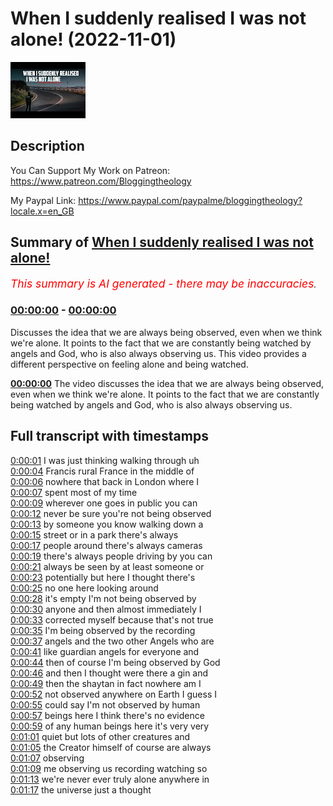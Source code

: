 # When I suddenly realised I was not alone! (2022-11-01)

![alt When I suddenly realised I was not alone!](_z4HtL1jpwk.jpg "When I suddenly realised I was not alone!")

## Description

You Can Support My Work on Patreon:
https://www.patreon.com/Bloggingtheology

My Paypal Link: 
https://www.paypal.com/paypalme/bloggingtheology?locale.x=en_GB

## Summary of [When I suddenly realised I was not alone!](https://www.youtube.com/watch?v=_z4HtL1jpwk)


*<span style="color:red; font-size:125%">This summary is AI generated - there may be inaccuracies</span>. [](/)*

### [00:00:00](https://www.youtube.com/watch?v=_z4HtL1jpwk&t=0) - [00:00:00](https://www.youtube.com/watch?v=_z4HtL1jpwk&t=0)

Discusses the idea that we are always being observed, even when we think we're alone. It points to the fact that we are constantly being watched by angels and God, who is also always observing us. This video provides a different perspective on feeling alone and being watched.

**[00:00:00](https://www.youtube.com/watch?v=_z4HtL1jpwk&t=0)** The video discusses the idea that we are always being observed, even when we think we're alone. It points to the fact that we are constantly being watched by angels and God, who is also always observing us.

## Full transcript with timestamps

[0:00:01](https://youtu.be/_z4HtL1jpwk?t=1) I was just thinking walking through uh  
[0:00:04](https://youtu.be/_z4HtL1jpwk?t=4) Francis rural France in the middle of  
[0:00:06](https://youtu.be/_z4HtL1jpwk?t=6) nowhere that back in London where I  
[0:00:07](https://youtu.be/_z4HtL1jpwk?t=7) spent most of my time  
[0:00:09](https://youtu.be/_z4HtL1jpwk?t=9) wherever one goes in public you can  
[0:00:12](https://youtu.be/_z4HtL1jpwk?t=12) never be sure you're not being observed  
[0:00:13](https://youtu.be/_z4HtL1jpwk?t=13) by someone you know walking down a  
[0:00:15](https://youtu.be/_z4HtL1jpwk?t=15) street or in a park there's always  
[0:00:17](https://youtu.be/_z4HtL1jpwk?t=17) people around there's always cameras  
[0:00:19](https://youtu.be/_z4HtL1jpwk?t=19) there's always people driving by you can  
[0:00:21](https://youtu.be/_z4HtL1jpwk?t=21) always be seen by at least someone or  
[0:00:23](https://youtu.be/_z4HtL1jpwk?t=23) potentially but here I thought there's  
[0:00:25](https://youtu.be/_z4HtL1jpwk?t=25) no one here looking around  
[0:00:28](https://youtu.be/_z4HtL1jpwk?t=28) it's empty I'm not being observed by  
[0:00:30](https://youtu.be/_z4HtL1jpwk?t=30) anyone and then almost immediately I  
[0:00:33](https://youtu.be/_z4HtL1jpwk?t=33) corrected myself because that's not true  
[0:00:35](https://youtu.be/_z4HtL1jpwk?t=35) I'm being observed by the recording  
[0:00:37](https://youtu.be/_z4HtL1jpwk?t=37) angels and the two other Angels who are  
[0:00:41](https://youtu.be/_z4HtL1jpwk?t=41) like guardian angels for everyone and  
[0:00:44](https://youtu.be/_z4HtL1jpwk?t=44) then of course I'm being observed by God  
[0:00:46](https://youtu.be/_z4HtL1jpwk?t=46) and then I thought were there a gin and  
[0:00:49](https://youtu.be/_z4HtL1jpwk?t=49) then the shaytan in fact nowhere am I  
[0:00:52](https://youtu.be/_z4HtL1jpwk?t=52) not observed anywhere on Earth I guess I  
[0:00:55](https://youtu.be/_z4HtL1jpwk?t=55) could say I'm not observed by human  
[0:00:57](https://youtu.be/_z4HtL1jpwk?t=57) beings here I think there's no evidence  
[0:00:59](https://youtu.be/_z4HtL1jpwk?t=59) of any human beings here it's very very  
[0:01:01](https://youtu.be/_z4HtL1jpwk?t=61) quiet but lots of other creatures and  
[0:01:05](https://youtu.be/_z4HtL1jpwk?t=65) the Creator himself of course are always  
[0:01:07](https://youtu.be/_z4HtL1jpwk?t=67) observing  
[0:01:09](https://youtu.be/_z4HtL1jpwk?t=69) me observing us recording watching so  
[0:01:13](https://youtu.be/_z4HtL1jpwk?t=73) we're never ever truly alone anywhere in  
[0:01:17](https://youtu.be/_z4HtL1jpwk?t=77) the universe just a thought  
